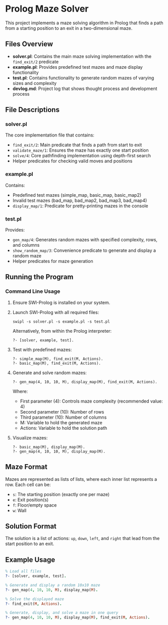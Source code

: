 # Prolog Maze Solver

This project implements a maze solving algorithm in Prolog that finds a path from a starting position to an exit in a two-dimensional maze.

## Files Overview

- **solver.pl**: Contains the main maze solving implementation with the `find_exit/2` predicate
- **example.pl**: Provides predefined test mazes and maze display functionality
- **test.pl**: Contains functionality to generate random mazes of varying sizes and complexity
- **devlog.md**: Project log that shows thought process and development process

## File Descriptions

### solver.pl

The core implementation file that contains:
- `find_exit/2`: Main predicate that finds a path from start to exit
- `validate_maze/1`: Ensures the maze has exactly one start position
- `solve/4`: Core pathfinding implementation using depth-first search
- Helper predicates for checking valid moves and positions

### example.pl

Contains:
- Predefined test mazes (simple_map, basic_map, basic_map2)
- Invalid test mazes (bad_map, bad_map2, bad_map3, bad_map4)
- `display_map/1`: Predicate for pretty-printing mazes in the console

### test.pl

Provides:
- `gen_map/4`: Generates random mazes with specified complexity, rows, and columns
- `show_random_map/3`: Convenience predicate to generate and display a random maze
- Helper predicates for maze generation

## Running the Program

### Command Line Usage

1. Ensure SWI-Prolog is installed on your system.

2. Launch SWI-Prolog with all required files:
   ```
   swipl -s solver.pl -s example.pl -s test.pl
   ```
   
   Alternatively, from within the Prolog interpreter:
   ```
   ?- [solver, example, test].
   ```

3. Test with predefined mazes:
   ```
   ?- simple_map(M), find_exit(M, Actions).
   ?- basic_map(M), find_exit(M, Actions).
   ```

4. Generate and solve random mazes:
   ```
   ?- gen_map(4, 10, 10, M), display_map(M), find_exit(M, Actions).
   ```
   Where:
   - First parameter (4): Controls maze complexity (recommended value: 4)
   - Second parameter (10): Number of rows
   - Third parameter (10): Number of columns
   - M: Variable to hold the generated maze
   - Actions: Variable to hold the solution path

5. Visualize mazes:
   ```
   ?- basic_map(M), display_map(M).
   ?- gen_map(4, 10, 10, M), display_map(M).
   ```

## Maze Format

Mazes are represented as lists of lists, where each inner list represents a row. Each cell can be:
- `s`: The starting position (exactly one per maze)
- `e`: Exit position(s)
- `f`: Floor/empty space
- `w`: Wall

## Solution Format

The solution is a list of actions: `up`, `down`, `left`, and `right` that lead from the start position to an exit.

## Example Usage

```prolog
% Load all files
?- [solver, example, test].

% Generate and display a random 10x10 maze
?- gen_map(4, 10, 10, M), display_map(M).

% Solve the displayed maze
?- find_exit(M, Actions).

% Generate, display, and solve a maze in one query
?- gen_map(4, 10, 10, M), display_map(M), find_exit(M, Actions).
```
